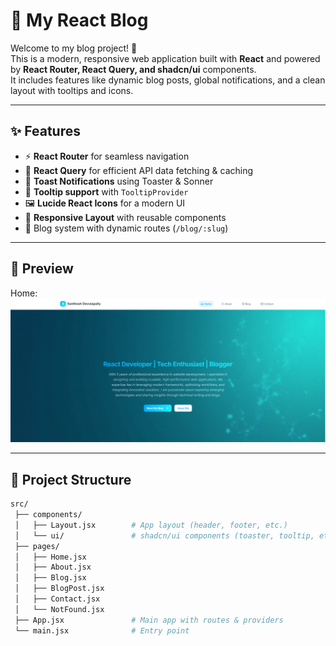 # 📝 My React Blog

Welcome to my blog project! 🚀  
This is a modern, responsive web application built with **React** and powered by **React Router, React Query, and shadcn/ui** components.  
It includes features like dynamic blog posts, global notifications, and a clean layout with tooltips and icons.

---

## ✨ Features
- ⚡ **React Router** for seamless navigation
- 📡 **React Query** for efficient API data fetching & caching
- 🔔 **Toast Notifications** using Toaster & Sonner
- 💬 **Tooltip support** with `TooltipProvider`
- 🖼️ **Lucide React Icons** for a modern UI
- 📱 **Responsive Layout** with reusable components
- 📰 Blog system with dynamic routes (`/blog/:slug`)

---

## 📸 Preview

Home:
![Blog Screenshot](https://raw.githubusercontent.com/Santhoshdevulapallay/MyPersonal-Blog/main/img1.png)

---

## 📂 Project Structure
```bash
src/
 ├── components/
 │   ├── Layout.jsx        # App layout (header, footer, etc.)
 │   └── ui/               # shadcn/ui components (toaster, tooltip, etc.)
 ├── pages/
 │   ├── Home.jsx
 │   ├── About.jsx
 │   ├── Blog.jsx
 │   ├── BlogPost.jsx
 │   ├── Contact.jsx
 │   └── NotFound.jsx
 ├── App.jsx               # Main app with routes & providers
 └── main.jsx              # Entry point


